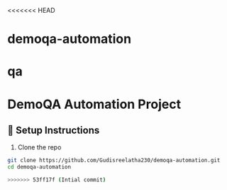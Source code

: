 <<<<<<< HEAD
# demoqa-automation
qa
=======
# DemoQA Automation Project

## 🔧 Setup Instructions

1. Clone the repo
```bash
git clone https://github.com/Gudisreelatha230/demoqa-automation.git
cd demoqa-automation

>>>>>>> 53ff17f (Intial commit)
